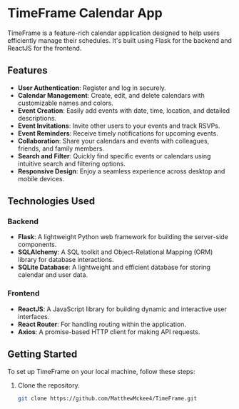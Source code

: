 # TimeFrame Calendar App

TimeFrame is a feature-rich calendar application designed to help users efficiently manage their schedules. It's built using Flask for the backend and ReactJS for the frontend.

## Features

- **User Authentication**: Register and log in securely.
- **Calendar Management**: Create, edit, and delete calendars with customizable names and colors.
- **Event Creation**: Easily add events with date, time, location, and detailed descriptions.
- **Event Invitations**: Invite other users to your events and track RSVPs.
- **Event Reminders**: Receive timely notifications for upcoming events.
- **Collaboration**: Share your calendars and events with colleagues, friends, and family members.
- **Search and Filter**: Quickly find specific events or calendars using intuitive search and filtering options.
- **Responsive Design**: Enjoy a seamless experience across desktop and mobile devices.

## Technologies Used

### Backend
- **Flask**: A lightweight Python web framework for building the server-side components.
- **SQLAlchemy**: A SQL toolkit and Object-Relational Mapping (ORM) library for database interactions.
- **SQLite Database**: A lightweight and efficient database for storing calendar and user data.

### Frontend
- **ReactJS**: A JavaScript library for building dynamic and interactive user interfaces.
- **React Router**: For handling routing within the application.
- **Axios**: A promise-based HTTP client for making API requests.

## Getting Started

To set up TimeFrame on your local machine, follow these steps:

1. Clone the repository.
   ```bash
   git clone https://github.com/MatthewMckee4/TimeFrame.git
